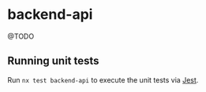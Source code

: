 # backend-api

@TODO

## Running unit tests

Run `nx test backend-api` to execute the unit tests via [Jest](https://jestjs.io).
